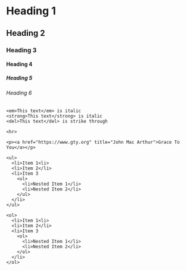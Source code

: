 <!DOCTYPE html>
<!--GTG-->
<html lang="en">
  <body>
    <h1>Heading 1</h1>
    <h2>Heading 2</h2>
    <h3>Heading 3</h3>
    <h4>Heading 4</h4>
    <h5>Heading 5</h5>
    <h6>Heading 6</h6>

    <em>This text</em> is italic
    <strong>This text</strong> is italic
    <del>This text</del> is strike through

    <hr>

    <p><a href="https://www.gty.org" title="John Mac Arthur">Grace To You</a></p>

    <ul>
      <li>Item 1<li>
      <li>Item 2</li>
      <li>Item 3
        <ul>
          <li>Nested Item 1</li>
          <li>Nested Item 2</li>
        </ul>
      </li>
    </ul>

    <ol>
      <li>Item 1<li>
      <li>Item 2</li>
      <li>Item 3
        <ol>
          <li>Nested Item 1</li>
          <li>Nested Item 2</li>
        </ol>
      </li>
    </ol>
  </body>
</html>
<!--TYJC-->

